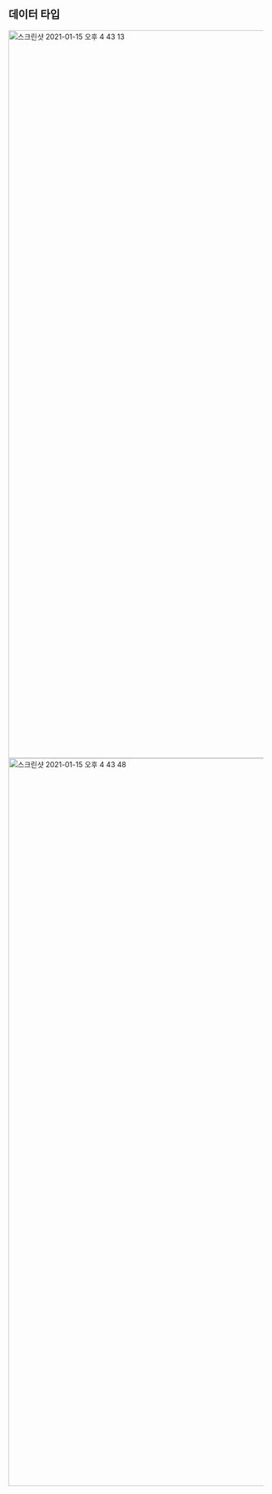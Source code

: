 ## 데이터 타입

<img width="1439" alt="스크린샷 2021-01-15 오후 4 43 13" src="https://user-images.githubusercontent.com/28296417/104696033-f8e9bc80-5750-11eb-902f-628e38163d91.png">

<img width="1439" alt="스크린샷 2021-01-15 오후 4 43 48" src="https://user-images.githubusercontent.com/28296417/104696128-22a2e380-5751-11eb-9854-9aa833ad67fd.png">


